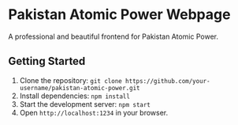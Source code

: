 Pakistan Atomic Power Webpage
=============================

A professional and beautiful frontend for Pakistan Atomic Power.

Getting Started
---------------

1. Clone the repository: `git clone https://github.com/your-username/pakistan-atomic-power.git`
2. Install dependencies: `npm install`
3. Start the development server: `npm start`
4. Open `http://localhost:1234` in your browser.